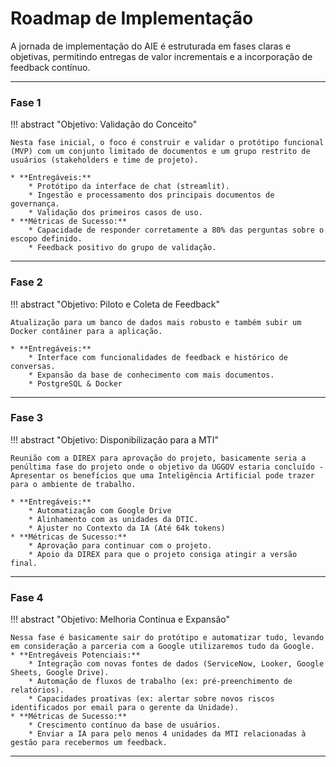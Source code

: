 # Roadmap de Implementação

A jornada de implementação do AIE é estruturada em fases claras e objetivas, permitindo entregas de valor incrementais e a incorporação de feedback contínuo.

---

### Fase 1

!!! abstract "Objetivo: Validação do Conceito"
    
    Nesta fase inicial, o foco é construir e validar o protótipo funcional (MVP) com um conjunto limitado de documentos e um grupo restrito de usuários (stakeholders e time de projeto).

    * **Entregáveis:**
        * Protótipo da interface de chat (streamlit).
        * Ingestão e processamento dos principais documentos de governança.
        * Validação dos primeiros casos de uso.
    * **Métricas de Sucesso:**
        * Capacidade de responder corretamente a 80% das perguntas sobre o escopo definido.
        * Feedback positivo do grupo de validação.

---

### Fase 2

!!! abstract "Objetivo: Piloto e Coleta de Feedback"
    
    Atualização para um banco de dados mais robusto e também subir um Docker contâiner para a aplicação.

    * **Entregáveis:**
        * Interface com funcionalidades de feedback e histórico de conversas.
        * Expansão da base de conhecimento com mais documentos.
        * PostgreSQL & Docker

---

### Fase 3

!!! abstract "Objetivo: Disponibilização para a MTI"

    Reunião com a DIREX para aprovação do projeto, basicamente seria a penúltima fase do projeto onde o objetivo da UGGOV estaria concluído - Apresentar os benefícios que uma Inteligência Artificial pode trazer para o ambiente de trabalho.

    * **Entregáveis:**
        * Automatização com Google Drive
        * Alinhamento com as unidades da DTIC.
        * Ajuster no Contexto da IA (Até 64k tokens)
    * **Métricas de Sucesso:**
        * Aprovação para continuar com o projeto.
        * Apoio da DIREX para que o projeto consiga atingir a versão final.

---

### Fase 4

!!! abstract "Objetivo: Melhoria Contínua e Expansão"
    
    Nessa fase é basicamente sair do protótipo e automatizar tudo, levando em consideração a parceria com a Google utilizaremos tudo da Google.
    * **Entregáveis Potenciais:**
        * Integração com novas fontes de dados (ServiceNow, Looker, Google Sheets, Google Drive).
        * Automação de fluxos de trabalho (ex: pré-preenchimento de relatórios).
        * Capacidades proativas (ex: alertar sobre novos riscos identificados por email para o gerente da Unidade).
    * **Métricas de Sucesso:**
        * Crescimento contínuo da base de usuários.
        * Enviar a IA para pelo menos 4 unidades da MTI relacionadas à gestão para recebermos um feedback.

---